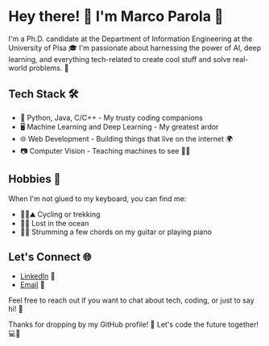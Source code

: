 # Hey there! 👋 I'm Marco Parola 🚀


I'm a Ph.D. candidate at the Department of Information Engineering at the University of Pisa 🎓 I'm passionate about harnessing the power of AI, deep learning, and everything tech-related to create cool stuff and solve real-world problems. 🤖

## Tech Stack 🛠️

- 🔮 Python, Java, C/C++ - My trusty coding companions
- 🖥️ Machine Learning and Deep Learning - My greatest ardor 
- 🌐 Web Development - Building things that live on the internet 🌍
- 📷 Computer Vision - Teaching machines to see 🤖👀


## Hobbies 🌴

When I'm not glued to my keyboard, you can find me:

- 🚴‍♂️⛰️ Cycling or trekking 
- 🤿🌊 Lost in the ocean
- 🎸🎹 Strumming a few chords on my guitar or playing piano

## Let's Connect 🌐

- [LinkedIn](https://www.linkedin.com/in/marco-parola-5269a1121/) 👔
- [Email](mailto:marcoparola96@gmail.com) 📧

Feel free to reach out if you want to chat about tech, coding, or just to say hi! 🤝



Thanks for dropping by my GitHub profile! 🙌 Let's code the future together! 💻🚀


